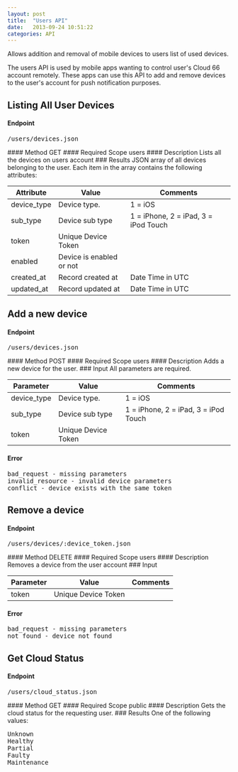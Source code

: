 ```yaml
---
layout: post
title:  "Users API"
date:   2013-09-24 10:51:22
categories: API
---
```


<p class="lead">Allows addition and removal of mobile devices to users list of used devices.</p>

The users API is used by mobile apps wanting to control user's Cloud 66 account remotely. These apps can use this API to add and remove devices to the user's account for push notification purposes.

## Listing All User Devices
#### Endpoint
<p><kbd>/users/devices.json</kbd></p>
#### Method
GET
#### Required Scope
users
#### Description
Lists all the devices on users account
### Results
JSON array of all devices belonging to the user.
Each item in the array contains the following attributes:
<table class="table table-bordered table-striped">
	<thead>
		<tr>
			<th>Attribute</th>
			<th>Value</th>
			<th>Comments</th>
		</tr>
  </thead>
	<tbody>
		<tr><td>device&#95;type</td><td>Device type.</td><td>1 = iOS</td></tr>
		<tr><td>sub&#95;type</td><td>Device sub type</td><td>1 = iPhone, 2 = iPad, 3 = iPod Touch</td></tr>
		<tr><td>token</td><td>Unique Device Token</td><td></td></tr>
		<tr><td>enabled</td><td>Device is enabled or not</td><td></td></tr>
		<tr><td>created&#95;at</td><td>Record created at</td><td>Date Time in UTC</td></tr>
		<tr><td>updated&#95;at</td><td>Record updated at</td><td>Date Time in UTC</td></tr>
	</tbody>
</table>

## Add a new device
#### Endpoint
<p><kbd>/users/devices.json</kbd></p>
#### Method
POST
#### Required Scope
users
#### Description
Adds a new device for the user.
### Input
All parameters are required.
<table class="table table-bordered table-striped">
	<thead>
		<tr>
			<th>Parameter</th>
			<th>Value</th>
			<th>Comments</th>
		</tr>
  </thead>
	<tbody>
		<tr><td>device&#95;type</td><td>Device type.</td><td>1 = iOS</td></tr>
		<tr><td>sub&#95;type</td><td>Device sub type</td><td>1 = iPhone, 2 = iPad, 3 = iPod Touch</td></tr>
		<tr><td>token</td><td>Unique Device Token</td><td></td></tr>
	</tbody>
</table>

#### Error
<pre class="terminal">
bad&#95;request - missing parameters
invalid&#95;resource - invalid device parameters
conflict - device exists with the same token
</pre>

## Remove a device
#### Endpoint
<p><kbd>/users/devices/:device&#95;token.json</kbd></p>
#### Method
DELETE
#### Required Scope
users
#### Description
Removes a device from the user account
### Input
<table class="table table-bordered table-striped">
	<thead>
		<tr>
			<th>Parameter</th>
			<th>Value</th>
			<th>Comments</th>
		</tr>
  </thead>
	<tbody>
		<tr><td>token</td><td>Unique Device Token</td><td></td></tr>
	</tbody>
</table>

#### Error
<pre class="terminal">
bad&#95;request - missing parameters
not&#95;found - device not found
</pre>

## Get Cloud Status
#### Endpoint
<p><kbd>/users/cloud&#95;status.json</kbd></p>
#### Method
GET
#### Required Scope
public
#### Description
Gets the cloud status for the requesting user.
### Results
One of the following values:
<pre class="terminal">
Unknown
Healthy
Partial
Faulty
Maintenance
</pre>